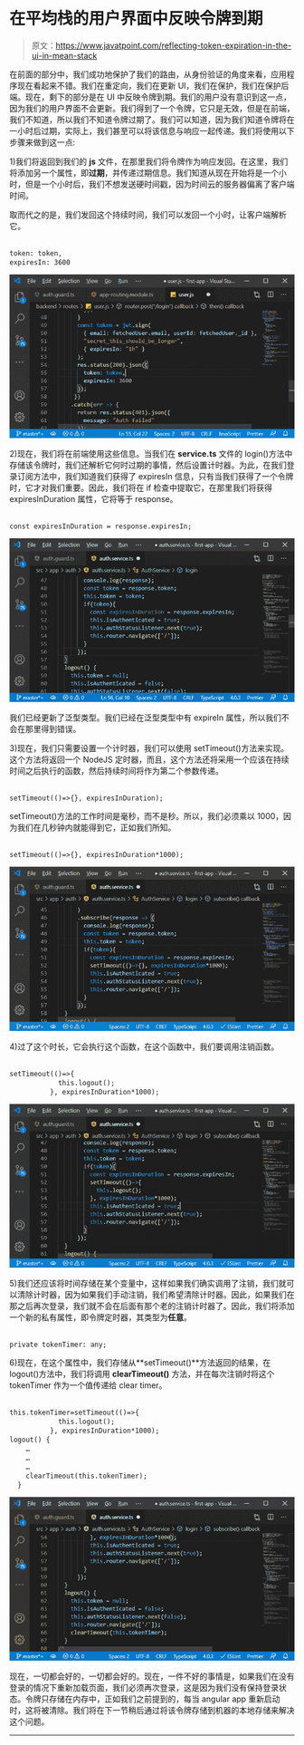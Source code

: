 # 在平均栈的用户界面中反映令牌到期

> 原文：<https://www.javatpoint.com/reflecting-token-expiration-in-the-ui-in-mean-stack>

在前面的部分中，我们成功地保护了我们的路由，从身份验证的角度来看，应用程序现在看起来不错。我们在重定向，我们在更新 UI，我们在保护，我们在保护后端。现在，剩下的部分是在 UI 中反映令牌到期。我们的用户没有意识到这一点，因为我们的用户界面不会更新。我们得到了一个令牌，它只是无效，但是在前端，我们不知道，所以我们不知道令牌过期了。我们可以知道，因为我们知道令牌将在一小时后过期，实际上，我们甚至可以将该信息与响应一起传递。我们将使用以下步骤来做到这一点:

1)我们将返回到我们的 **js** 文件，在那里我们将令牌作为响应发回。在这里，我们将添加另一个属性，即**过期**，并传递过期信息。我们知道从现在开始将是一个小时，但是一个小时后，我们不想发送硬时间戳，因为时间云的服务器偏离了客户端时间。

取而代之的是，我们发回这个持续时间，我们可以发回一个小时，让客户端解析它。

```

token: token,
expiresIn: 3600

```

![Reflecting the Token Expiration in the UI in MEAN Stack](img/3062a38ae78ede600c1bb96a1553fc9d.png)

2)现在，我们将在前端使用这些信息。当我们在 **service.ts** 文件的 login()方法中存储该令牌时，我们还解析它何时过期的事情，然后设置计时器。为此，在我们登录订阅方法中，我们知道我们获得了 expiresIn 信息，只有当我们获得了一个令牌时，它才对我们重要。因此，我们将在 if 检查中提取它，在那里我们将获得 expiresInDuration 属性，它将等于 response。

```

const expiresInDuration = response.expiresIn;

```

![Reflecting the Token Expiration in the UI in MEAN Stack](img/a83ca5d1b0e8a56307f0c22a194024bc.png)

我们已经更新了泛型类型。我们已经在泛型类型中有 expireIn 属性，所以我们不会在那里得到错误。

3)现在，我们只需要设置一个计时器，我们可以使用 setTimeout()方法来实现。这个方法将返回一个 NodeJS 定时器，而且，这个方法还将采用一个应该在持续时间之后执行的函数，然后持续时间将作为第二个参数传递。

```

setTimeout(()=>{}, expiresInDuration);

```

setTimeout()方法的工作时间是毫秒，而不是秒。所以，我们必须乘以 1000，因为我们在几秒钟内就能得到它，正如我们所知。

```

setTimeout(()=>{}, expiresInDuration*1000);

```

![Reflecting the Token Expiration in the UI in MEAN Stack](img/a62d0d525291eac8ac051165b5bdae4f.png)

4)过了这个时长，它会执行这个函数，在这个函数中，我们要调用注销函数。

```

setTimeout(()=>{
            this.logout();
          }, expiresInDuration*1000);

```

![Reflecting the Token Expiration in the UI in MEAN Stack](img/dcbabcce79723a11de4ef8fa4625f481.png)

5)我们还应该将时间存储在某个变量中，这样如果我们确实调用了注销，我们就可以清除计时器，因为如果我们手动注销，我们希望清除计时器。因此，如果我们在那之后再次登录，我们就不会在后面有那个老的注销计时器了。因此，我们将添加一个新的私有属性，即令牌定时器，其类型为**任意**。

```

private tokenTimer: any;

```

6)现在，在这个属性中，我们存储从**setTimeout()**方法返回的结果，在 logout()方法中，我们将调用 **clearTimeout()** 方法，并在每次注销时将这个 tokenTimer 作为一个值传递给 clear timer。

```

this.tokenTimer=setTimeout(()=>{
            this.logout();
          }, expiresInDuration*1000);
logout() {
    …
    …
    …
    clearTimeout(this.tokenTimer);
  }

```

![Reflecting the Token Expiration in the UI in MEAN Stack](img/c9a66f88b1bcecaa78c9862adfc15440.png)

现在，一切都会好的，一切都会好的。现在，一件不好的事情是，如果我们在没有登录的情况下重新加载页面，我们必须再次登录，这是因为我们没有保持登录状态。令牌只存储在内存中，正如我们之前提到的，每当 angular app 重新启动时，这将被清除。我们将在下一节稍后通过将该令牌存储到机器的本地存储来解决这个问题。

* * *